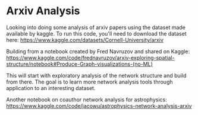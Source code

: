 # Arxiv Analysis

Looking into doing some analysis of arxiv papers using the dataset made available by kaggle. To run this code, you'll need to download the dataset here: https://www.kaggle.com/datasets/Cornell-University/arxiv

Building from a notebook created by Fred Navruzov and shared on Kaggle: https://www.kaggle.com/code/frednavruzov/arxiv-exploring-spatial-structure/notebook#Produce-Graph-visualizations-(no-ML)

This will start with exploratory analysis of the network structure and build from there. The goal is to learn more network analysis tools through application to an interesting dataset.

Another notebook on coauthor network analysis for astrophysics: https://www.kaggle.com/code/jacowu/astrophysics-network-analysis-arxiv